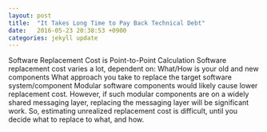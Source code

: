 ```yaml
---
layout: post
title:  "It Takes Long Time to Pay Back Technical Debt"
date:   2016-05-23 20:38:53 +0900
categories: jekyll update
---
```

Software Replacement Cost is Point-to-Point Calculation
Software replacement cost varies a lot, dependent on:
What/How is your old and new components
What approach you take to replace the target software system/component
Modular software components would likely cause lower replacement cost. However, if such modular components are on a widely shared messaging layer, replacing the messaging layer will be significant work.
So, estimating unrealized replacement cost is difficult, until you decide what to replace to what, and how.